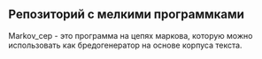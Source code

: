 ## Репозиторий с мелкими программками

Markov_cep - это программа на цепях маркова, которую можно использовать как бредогенератор на основе корпуса текста.
